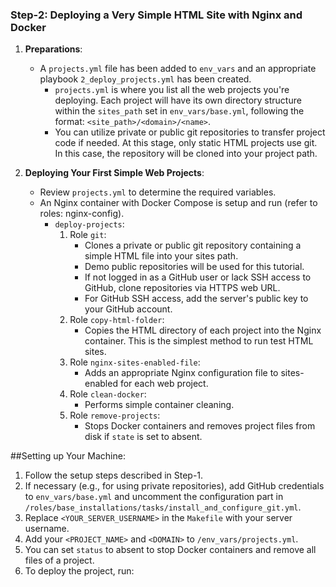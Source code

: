 ### Step-2: Deploying a Very Simple HTML Site with Nginx and Docker

1. **Preparations**:
   - A `projects.yml` file has been added to `env_vars` and an appropriate playbook `2_deploy_projects.yml` has been created.
     - `projects.yml` is where you list all the web projects you're deploying. Each project will have its own directory structure within the `sites_path` set in `env_vars/base.yml`, following the format: `<site_path>/<domain>/<name>`.
     - You can utilize private or public git repositories to transfer project code if needed. At this stage, only static HTML projects use git. In this case, the repository will be cloned into your project path.

2. **Deploying Your First Simple Web Projects**:
   - Review `projects.yml` to determine the required variables.
   - An Nginx container with Docker Compose is setup and run (refer to roles: nginx-config).
     - `deploy-projects`:
       1. Role `git`:
          * Clones a private or public git repository containing a simple HTML file into your sites path.
          * Demo public repositories will be used for this tutorial.
          * If not logged in as a GitHub user or lack SSH access to GitHub, clone repositories via HTTPS web URL.
          * For GitHub SSH access, add the server's public key to your GitHub account.
       2. Role `copy-html-folder`:
          * Copies the HTML directory of each project into the Nginx container. This is the simplest method to run test HTML sites.
       3. Role `nginx-sites-enabled-file`:
          * Adds an appropriate Nginx configuration file to sites-enabled for each web project.
       4. Role `clean-docker`:
          * Performs simple container cleaning.
       5. Role `remove-projects`:
          * Stops Docker containers and removes project files from disk if `state` is set to absent.

##Setting up Your Machine:
1. Follow the setup steps described in Step-1.
2. If necessary (e.g., for using private repositories), add GitHub credentials to `env_vars/base.yml` and uncomment the configuration part in `/roles/base_installations/tasks/install_and_configure_git.yml`.
3. Replace `<YOUR_SERVER_USERNAME>` in the `Makefile` with your server username.
4. Add your `<PROJECT_NAME>` and `<DOMAIN>` to `/env_vars/projects.yml`.
5. You can set `status` to absent to stop Docker containers and remove all files of a project.
6. To deploy the project, run:

